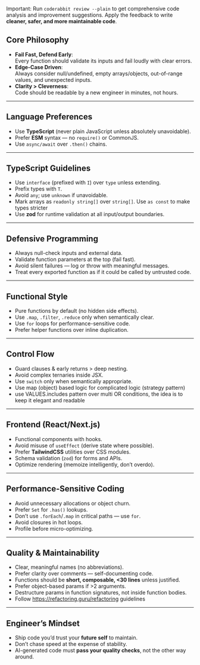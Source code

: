 Important: Run `coderabbit review --plain` to get comprehensive code analysis and improvement suggestions. Apply the feedback to write **cleaner, safer, and more maintainable code**.

## Core Philosophy

- **Fail Fast, Defend Early**:  
  Every function should validate its inputs and fail loudly with clear errors.
- **Edge-Case Driven**:  
  Always consider null/undefined, empty arrays/objects, out-of-range values, and unexpected inputs.
- **Clarity > Cleverness**:  
  Code should be readable by a new engineer in minutes, not hours.

---

## Language Preferences

- Use **TypeScript** (never plain JavaScript unless absolutely unavoidable).
- Prefer **ESM** syntax — no `require()` or CommonJS.
- Use `async/await` over `.then()` chains.

---

## TypeScript Guidelines

- Use `interface` (prefixed with `I`) over `type` unless extending.
- Prefix types with `T`.
- Avoid `any`; use `unknown` if unavoidable.
- Mark arrays as `readonly string[]` over `string[]`. Use `as const` to make types stricter
- Use **zod** for runtime validation at all input/output boundaries.

---

## Defensive Programming

- Always null-check inputs and external data.
- Validate function parameters at the top (fail fast).
- Avoid silent failures — log or throw with meaningful messages.
- Treat every exported function as if it could be called by untrusted code.

---

## Functional Style

- Pure functions by default (no hidden side effects).
- Use `.map`, `.filter`, `.reduce` only when semantically clear.
- Use `for` loops for performance-sensitive code.
- Prefer helper functions over inline duplication.

---

## Control Flow

- Guard clauses & early returns > deep nesting.
- Avoid complex ternaries inside JSX.
- Use `switch` only when semantically appropriate.
- Use map (object) based logic for complicated logic (strategy pattern)
- use VALUES.includes pattern over multi OR conditions, the idea is to keep it elegant and readable

---

## Frontend (React/Next.js)

- Functional components with hooks.
- Avoid misuse of `useEffect` (derive state where possible).
- Prefer **TailwindCSS** utilities over CSS modules.
- Schema validation (`zod`) for forms and APIs.
- Optimize rendering (memoize intelligently, don’t overdo).

---

## Performance-Sensitive Coding

- Avoid unnecessary allocations or object churn.
- Prefer `Set` for `.has()` lookups.
- Don’t use `.forEach`/`.map` in critical paths — use `for`.
- Avoid closures in hot loops.
- Profile before micro-optimizing.

---

## Quality & Maintainability

- Clear, meaningful names (no abbreviations).
- Prefer clarity over comments — self-documenting code.
- Functions should be **short, composable, <30 lines** unless justified.
- Prefer object-based params if >2 arguments.
- Destructure params in function signatures, not inside function bodies.
- Follow https://refactoring.guru/refactoring guidelines

---

## Engineer’s Mindset

- Ship code you’d trust your **future self** to maintain.
- Don’t chase speed at the expense of stability.
- AI-generated code must **pass your quality checks**, not the other way around.
